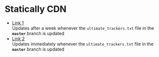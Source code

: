 # Statically CDN

* [Link 1](https://cdn.statically.io/gh/FlawlessCasual17/UltimateBTTrackersList/master/ultimate_trackers.txt)<br />
  Updates after a week whenever the `ultimate_trackers.txt` file in the **`master`** branch is updated
* [Link 2](https://cdn.statically.io/gh/FlawlessCasual17/UltimateBTTrackersList/HEAD/ultimate_trackers.txt)<br />
   Updates immediately whenever the `ultimate_trackers.txt` file in the **`master`** branch is updated

